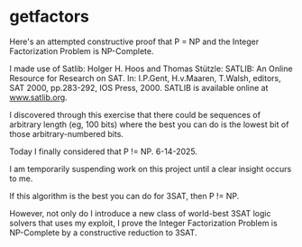 # getfactors

Here's an attempted constructive proof that P = NP and the Integer Factorization Problem is NP-Complete.

I made use of Satlib: Holger H. Hoos and Thomas Stützle: SATLIB: An Online Resource for Research on SAT. In: I.P.Gent, H.v.Maaren, T.Walsh, editors, SAT 2000, pp.283-292, IOS Press, 2000. SATLIB is available online at www.satlib.org.

I discovered through this exercise that there could be sequences of arbitrary length (eg, 100 bits) where the best you can do is the lowest bit of those arbitrary-numbered bits.

Today I finally considered that P != NP. 6-14-2025.

I am temporarily suspending work on this project until a clear insight occurs to me.

If this algorithm is the best you can do for 3SAT, then P != NP.

However, not only do I introduce a new class of world-best 3SAT logic solvers that uses my exploit, I prove the Integer Factorization Problem is NP-Complete by a constructive reduction to 3SAT.
